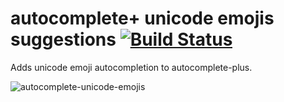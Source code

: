 # autocomplete+ unicode emojis suggestions [![Build Status](https://travis-ci.org/eqot/autocomplete-unicode-emojis.svg?branch=master)](https://travis-ci.org/eqot/autocomplete-unicode-emojis)

Adds unicode emoji autocompletion to autocomplete-plus.

![autocomplete-unicode-emojis](https://dl.dropboxusercontent.com/u/972960/Documents/atom/atom-autocomplete-unicode-emojis/autocomplete-unicode-emojis.gif)
